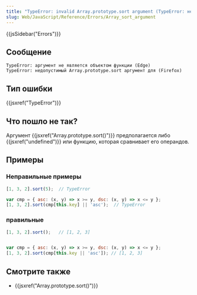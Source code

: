 ```yaml
---
title: "TypeError: invalid Array.prototype.sort argument (TypeError: недопустимый Array.prototype.sort argument)"
slug: Web/JavaScript/Reference/Errors/Array_sort_argument
---
```

{{jsSidebar("Errors")}}

## Сообщение

```
TypeError: аргумент не является объектом функции (Edge)
TypeError: недопустимый Array.prototype.sort аргумент для (Firefox)
```

## Тип ошибки

{{jsxref("TypeError")}}

## Что пошло не так?

Аргумент {{jsxref("Array.prototype.sort()")}} предполагается либо {{jsxref("undefined")}} или функцию, которая сравнивает его операндов.

## Примеры

### Неправильные примеры

```js example-bad
[1, 3, 2].sort(5);  // TypeError

var cmp = { asc: (x, y) => x >= y, dsc: (x, y) => x <= y };
[1, 3, 2].sort(cmp[this.key] || 'asc');  // TypeError
```

### правильные

```js example-good
[1, 3, 2].sort();   // [1, 2, 3]


var cmp = { asc: (x, y) => x >= y, dsc: (x, y) => x <= y };
[1, 3, 2].sort(cmp[this.key || 'asc']); // [1, 2, 3]
```

## Смотрите также

- {{jsxref("Array.prototype.sort()")}}
